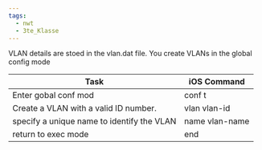 ```yaml
---
tags:
  - nwt
  - 3te_Klasse
---
```

VLAN details are stoed in the vlan.dat file. You create VLANs in the global config mode 

| Task                                       | iOS Command    |
| ------------------------------------------ | -------------- |
| Enter gobal conf mod                       | conf t         |
| Create a VLAN with a valid ID number.      | vlan vlan-id   |
| specify a unique name to identify the VLAN | name vlan-name |
| return to exec mode                        | end            |

